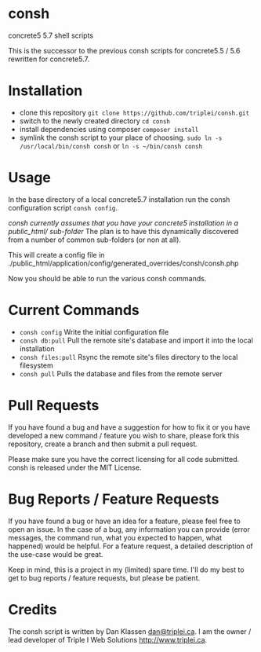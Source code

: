 consh
=====

concrete5 5.7 shell scripts

This is the successor to the previous consh scripts for concrete5.5 / 5.6 rewritten for concrete5.7.

# Installation

* clone this repository `git clone https://github.com/triplei/consh.git`
* switch to the newly created directory `cd consh`
* install dependencies using composer `composer install`
* symlink the consh script to your place of choosing. `sudo ln -s /usr/local/bin/consh consh` or `ln -s ~/bin/consh consh`

# Usage

In the base directory of a local concrete5.7 installation run the consh configuration script `consh config`. 

*consh currently assumes that you have your concrete5 installation in a public_html/ sub-folder* The plan is to have 
this dynamically discovered from a number of common sub-folders (or non at all). 

This will create a config file in ./public_html/application/config/generated_overrides/consh/consh.php

Now you should be able to run the various consh commands.

# Current Commands

* `consh config` Write the initial configuration file
* `consh db:pull` Pull the remote site's database and import it into the local installation
* `consh files:pull` Rsync the remote site's files directory to the local filesystem
* `consh pull` Pulls the database and files from the remote server

# Pull Requests

If you have found a bug and have a suggestion for how to fix it or you have developed a new command / feature you wish 
to share, please fork this repository, create a branch and then submit a pull request.

Please make sure you have the correct licensing for all code submitted. consh is released under the MIT License.

# Bug Reports / Feature Requests

If you have found a bug or have an idea for a feature, please feel free to open an issue. In the case of a bug, any
information you can provide (error messages, the command run, what you expected to happen, what happened) would be helpful.
For a feature request, a detailed description of the use-case would be great.

Keep in mind, this is a project in my (limited) spare time. I'll do my best to get to bug reports / feature requests,
but please be patient.

# Credits

The consh script is written by Dan Klassen <dan@triplei.ca>. I am the owner / lead developer of Triple I Web Solutions
<http://www.triplei.ca>.